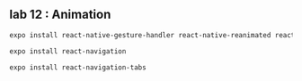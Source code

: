 ## lab 12 : Animation
```sh
expo install react-native-gesture-handler react-native-reanimated react-native-screens react-native-safe-area-context @react-native-community/masked-view
```
```sh
expo install react-navigation
```
```sh
expo install react-navigation-tabs
```
